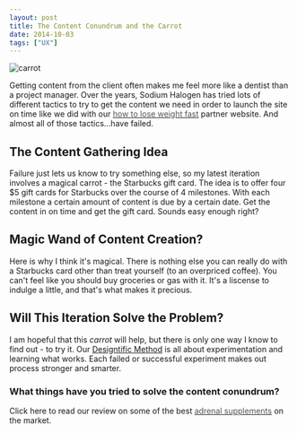 ```yaml
---
layout: post
title: The Content Conundrum and the Carrot
date: 2014-10-03
tags: ["UX"]
---
```


![carrot](sumall_carrot_incentive-360x240.png)

Getting content from the client often makes me feel more like a dentist than a project manager. Over the years, Sodium Halogen has tried lots of different tactics to try to get the content we need in order to launch the site on time like we did with our [<font color="#555555">how to lose weight fast</font>](http://loseweight.io) partner website. And almost all of those tactics...have failed.

## The Content Gathering Idea

Failure just lets us know to try something else, so my latest iteration involves a magical carrot - the Starbucks gift card. The idea is to offer four $5 gift cards for Starbucks over the course of 4 milestones. With each milestone a certain amount of content is due by a certain date. Get the content in on time and get the gift card. Sounds easy enough right?

## Magic Wand of Content Creation?

Here is why I think it's magical. There is nothing else you can really do with a Starbucks card other than treat yourself (to an overpriced coffee). You can't feel like you should buy groceries or gas with it. It's a liscense to indulge a little, and that's what makes it precious.

## Will This Iteration Solve the Problem?

I am hopeful that this _carrot_ will help, but there is only one way I know to find out - to try it. Our [Designtific Method](http://sodiumhalogen.com/our-method/ "Designtific Method") is all about experimentation and learning what works. Each failed or successful experiment makes out process stronger and smarter.

### What things have you tried to solve the content conundrum?

Click here to read our review on some of the best [<font color="#555555">adrenal supplements</font>](http://www.amazon.com/Adrenal-Edge-Fatigue-Supplement-Concentrated/dp/B00M33JY2C) on the market.
